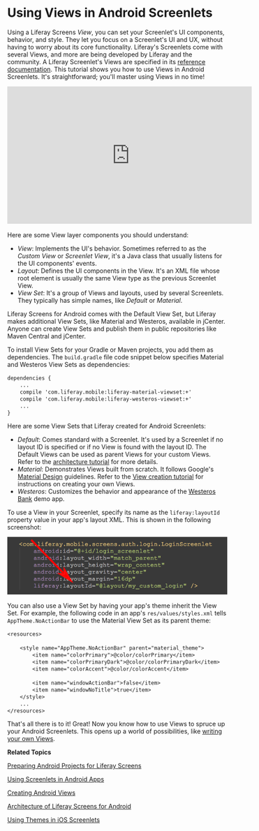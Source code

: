 # Using Views in Android Screenlets [](id=using-views-in-android-screenlets)

Using a Liferay Screens *View*, you can set your Screenlet's UI components,
behavior, and style. They let you focus on a Screenlet's UI and UX, without
having to worry about its core functionality. Liferay's Screenlets come with
several Views, and more are being developed by Liferay and the community. A
Liferay Screenlet's Views are specified in its
[reference documentation](/develop/reference/-/knowledge_base/6-2/screenlets-in-liferay-screens-for-android).
This tutorial shows you how to use Views in Android Screenlets. It's
straightforward; you'll master using Views in no time!

<iframe width="560" height="315" src="https://www.youtube.com/embed/ImAcH3JHYug" frameborder="0" allowfullscreen></iframe>

Here are some View layer components you should understand: 

- *View*: Implements the UI's behavior. Sometimes referred to as the *Custom
  View* or *Screenlet View*, it's a Java class that usually listens for the UI
  components' events.
- *Layout*: Defines the UI components in the View. It's an XML file whose root
  element is usually the same View type as the previous Screenlet View.
- *View Set*: It's a group of Views and layouts, used by several
  Screenlets. They typically has simple names, like *Default* or *Material*. 

Liferay Screens for Android comes with the Default View Set, but Liferay makes
additional View Sets, like Material and Westeros, available in jCenter. Anyone
can create View Sets and publish them in public repositories like Maven Central
and jCenter. 

To install View Sets for your Gradle or Maven projects, you add them as
dependencies. The `build.gradle` file code snippet below specifies Material and
Westeros View Sets as dependencies: 

    dependencies {
        ...
        compile 'com.liferay.mobile:liferay-material-viewset:+'
        compile 'com.liferay.mobile:liferay-westeros-viewset:+'	
        ...
    }

Here are some View Sets that Liferay created for Android Screenlets:

- *Default*: Comes standard with a Screenlet. It's used by a Screenlet if no
  layout ID is specified or if no View is found with the layout ID. The Default 
  Views can be used as parent Views for your custom Views. Refer to the 
  [architecture tutorial](/develop/tutorials/-/knowledge_base/6-2/architecture-of-liferay-screens-for-android) 
  for more details. 
- *Material*: Demonstrates Views built from scratch. It follows Google's
  [Material Design](https://developer.android.com/design/material/index.html) 
  guidelines. Refer to the [View creation tutorial](/develop/tutorials/-/knowledge_base/6-2/creating-android-views) 
  for instructions on creating your own Views.
- *Westeros*: Customizes the behavior and appearance of the
  [Westeros Bank](https://github.com/liferay/liferay-screens/tree/master/android/samples/bankofwesteros) 
  demo app. 

To use a View in your Screenlet, specify its name as the `liferay:layoutId` 
property value in your app's layout XML. This is shown in the following 
screenshot: 

![Figure 1: You can set a Screenlet's layout via its `liferay:layoutId` attribute.](../../../images/screens-android-layoutid-xml.png)

You can also use a View Set by having your app's theme inherit the View Set. For 
example, the following code in an app's `res/values/styles.xml` tells 
`AppTheme.NoActionBar` to use the Material View Set as its parent theme: 

    <resources>

        <style name="AppTheme.NoActionBar" parent="material_theme">
            <item name="colorPrimary">@color/colorPrimary</item>
            <item name="colorPrimaryDark">@color/colorPrimaryDark</item>
            <item name="colorAccent">@color/colorAccent</item>

            <item name="windowActionBar">false</item>
            <item name="windowNoTitle">true</item>
        </style>
        ...
    </resources>

That's all there is to it! Great! Now you know how to use Views to spruce up 
your Android Screenlets. This opens up a world of possibilities, like 
[writing your own Views](/develop/tutorials/-/knowledge_base/6-2/creating-android-views). 

**Related Topics**

[Preparing Android Projects for Liferay Screens](/develop/tutorials/-/knowledge_base/6-2/preparing-android-projects-for-liferay-screens)

[Using Screenlets in Android Apps](/develop/tutorials/-/knowledge_base/6-2/using-screenlets-in-android-apps)

[Creating Android Views](/develop/tutorials/-/knowledge_base/6-2/creating-android-views)

[Architecture of Liferay Screens for Android](/develop/tutorials/-/knowledge_base/6-2/architecture-of-liferay-screens-for-android)

[Using Themes in iOS Screenlets](/develop/tutorials/-/knowledge_base/6-2/using-themes-in-ios-screenlets)
